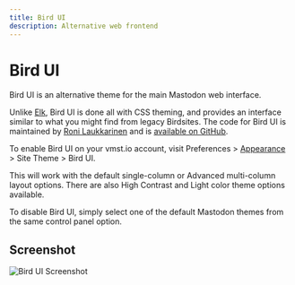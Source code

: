 ```yaml
---
title: Bird UI
description: Alternative web frontend
---
```


# Bird UI

Bird UI is an alternative theme for the main Mastodon web interface.

Unlike [Elk](/flings/elk), Bird UI is done all with CSS theming, and provides an interface similar to what you might find from legacy Birdsites.
The code for Bird UI is maintained by [Roni Laukkarinen](https://vmst.io/@rolle@mementomori.social) and is [available on GitHub](https://github.com/ronilaukkarinen/mastodon-bird-ui).

To enable Bird UI on your vmst.io account, visit Preferences > [Appearance](https://vmst.io/settings/preferences/appearance) > Site Theme > Bird UI.

This will work with the default single-column or Advanced multi-column layout options.
There are also High Contrast and Light color theme options available.

To disable Bird UI, simply select one of the default Mastodon themes from the same control panel option.

## Screenshot

![Bird UI Screenshot](/birdui-screenshot.png)